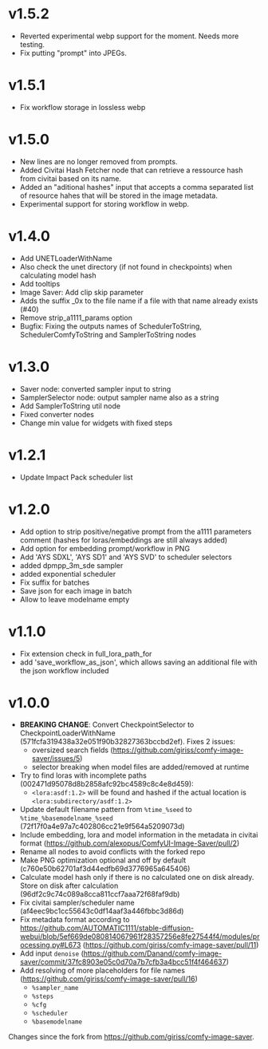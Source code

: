 # v1.5.2

- Reverted experimental webp support for the moment. Needs more testing.
- Fix putting "prompt" into JPEGs.

# v1.5.1

- Fix workflow storage in lossless webp

# v1.5.0

- New lines are no longer removed from prompts.
- Added Civitai Hash Fetcher node that can retrieve a ressource hash from civitai based on its name.
- Added an "aditional hashes" input that accepts a comma separated list of resource hahes that will be stored in the image metadata.
- Experimental support for storing workflow in webp.

# v1.4.0

- Add UNETLoaderWithName
- Also check the unet directory (if not found in checkpoints) when calculating model hash
- Add tooltips
- Image Saver: Add clip skip parameter
- Adds the suffix _0x to the file name if a file with that name already exists (#40)
- Remove strip_a1111_params option
- Bugfix: Fixing the outputs names of SchedulerToString, SchedulerComfyToString and SamplerToString nodes

# v1.3.0

- Saver node: converted sampler input to string
- SamplerSelector node: output sampler name also as a string
- Add SamplerToString util node
- Fixed converter nodes
- Change min value for widgets with fixed steps

# v1.2.1

- Update Impact Pack scheduler list

# v1.2.0

- Add option to strip positive/negative prompt from the a1111 parameters comment (hashes for loras/embeddings are still always added)
- Add option for embedding prompt/workflow in PNG
- Add 'AYS SDXL', 'AYS SD1' and 'AYS SVD' to scheduler selectors
- added dpmpp_3m_sde sampler
- added exponential scheduler
- Fix suffix for batches
- Save json for each image in batch
- Allow to leave modelname empty

# v1.1.0

-  Fix extension check in full_lora_path_for
-  add 'save_workflow_as_json', which allows saving an additional file with the json workflow included

# v1.0.0

- **BREAKING CHANGE**: Convert CheckpointSelector to CheckpointLoaderWithName (571fcfa319438a32e051f90b32827363bccbd2ef). Fixes 2 issues:
    - oversized search fields (https://github.com/giriss/comfy-image-saver/issues/5)
    - selector breaking when model files are added/removed at runtime
- Try to find loras with incomplete paths (002471d95078d8b2858afc92bc4589c8c4e8d459):
    - `<lora:asdf:1.2>` will be found and hashed if the actual location is `<lora:subdirectory/asdf:1.2>`
- Update default filename pattern from `%time_%seed` to `%time_%basemodelname_%seed` (72f17f0a4e97a7c402806cc21e9f564a5209073d)
- Include embedding, lora and model information in the metadata in civitai format (https://github.com/alexopus/ComfyUI-Image-Saver/pull/2)
- Rename all nodes to avoid conflicts with the forked repo
- Make PNG optimization optional and off by default (c760e50b62701af3d44edfb69d3776965a645406)
- Calculate model hash only if there is no calculated one on disk already. Store on disk after calculation (96df2c9c74c089a8cca811ccf7aaa72f68faf9db)
- Fix civitai sampler/scheduler name (af4eec9bc1cc55643c0df14aaf3a446fbbc3d86d)
- Fix metadata format according to https://github.com/AUTOMATIC1111/stable-diffusion-webui/blob/5ef669de080814067961f28357256e8fe27544f4/modules/processing.py#L673 (https://github.com/giriss/comfy-image-saver/pull/11)
- Add input `denoise` (https://github.com/Danand/comfy-image-saver/commit/37fc8903e05c0d70a7b7cfb3a4bcc51f4f464637)
- Add resolving of more placeholders for file names (https://github.com/giriss/comfy-image-saver/pull/16)
    - `%sampler_name`
    - `%steps`
    - `%cfg`
    - `%scheduler`
    - `%basemodelname`


Changes since the fork from https://github.com/giriss/comfy-image-saver.
